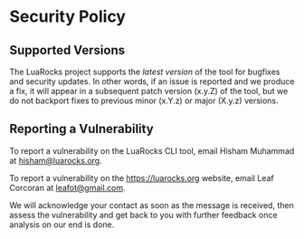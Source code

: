 # Security Policy

## Supported Versions

The LuaRocks project supports the _latest version_ of the tool
for bugfixes and security updates. In other words, if an
issue is reported and we produce a fix, it will appear in a subsequent
patch version (x.y.Z) of the tool, but we do not backport fixes
to previous minor (x.Y.z) or major (X.y.z) versions.

## Reporting a Vulnerability

To report a vulnerability on the LuaRocks CLI tool, email 
Hisham Muhammad at hisham@luarocks.org.

To report a vulnerability on the https://luarocks.org website,
email Leaf Corcoran at leafot@gmail.com.

We will acknowledge your contact as soon as the message is
received, then assess the vulnerability and get back to you
with further feedback once analysis on our end is done.
